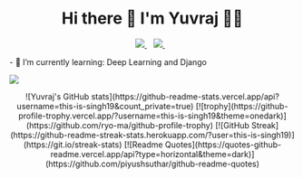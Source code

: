 <h1 align='center'>
  Hi there 👋 I'm Yuvraj 👨‍💻
</h1>

<p align='center'>  
  <a href="https://www.linkedin.com/in/alexandresanlim/">
    <img src="https://img.shields.io/badge/linkedin-%230077B5.svg?&style=for-the-badge&logo=linkedin&logoColor=white" />
  </a>&nbsp;&nbsp;
  <a href="https://instagram.com/alexandresanlim">
    <img src="https://img.shields.io/badge/-LeetCode-FFA116?style=for-the-badge&logo=LeetCode&logoColor=white" />        
  </a>&nbsp;&nbsp;
</p>
- 🌱 I’m currently learning: Deep Learning and Django


![](https://komarev.com/ghpvc/?username=your-github-username&color=orange)

<center>
![Yuvraj's GitHub stats](https://github-readme-stats.vercel.app/api?username=this-is-singh19&count_private=true)
[![trophy](https://github-profile-trophy.vercel.app/?username=this-is-singh19&theme=onedark)](https://github.com/ryo-ma/github-profile-trophy)
[![GitHub Streak](https://github-readme-streak-stats.herokuapp.com/?user=this-is-singh19)](https://git.io/streak-stats)
[![Readme Quotes](https://quotes-github-readme.vercel.app/api?type=horizontal&theme=dark)](https://github.com/piyushsuthar/github-readme-quotes)
</center>
